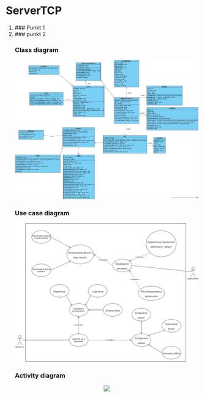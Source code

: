 # ServerTCP

<ol list-style-type: decimal>
  <li>### Punkt 1 </li>
  <li>### punkt 2 </li>

### Class diagram

<p align="center">
  <img src="/Documentation/class_diagram.jpg">
</p>

### Use case diagram

<p align="center">
  <img src="/Documentation/use_case_diagram.png">
</p>

### Activity diagram

<p align="center">
  <img src="/Documentation/diagram_aktywności.jpg">
</p>
